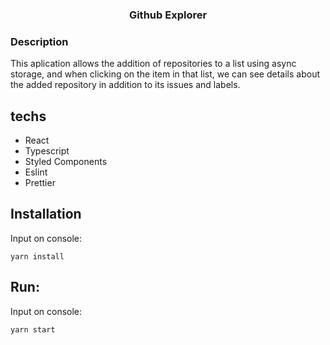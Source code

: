 <h3 align="center">
  Github Explorer
</h3>

### Description

This aplication allows the addition of repositories to a list using async storage, and when clicking on the item in that list, we can see details about the added repository in addition to its issues and labels.

## techs

<ul>
  <li>React</li>
  <li>Typescript</li>
  <li>Styled Components</li>
  <li>Eslint</li>
  <li>Prettier</li>
</ul>


## Installation

Input on console:

`yarn install`

## Run:

Input on console:

`yarn start`
